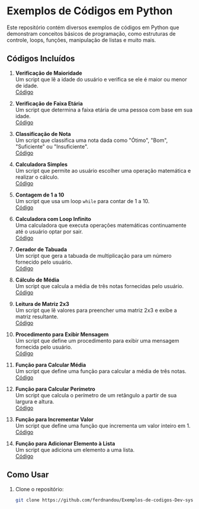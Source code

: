 # Exemplos de Códigos em Python

Este repositório contém diversos exemplos de códigos em Python que demonstram conceitos básicos de programação, como estruturas de controle, loops, funções, manipulação de listas e muito mais. 

## Códigos Incluídos

1. **Verificação de Maioridade**  
   Um script que lê a idade do usuário e verifica se ele é maior ou menor de idade.  
   [Código](#)

2. **Verificação de Faixa Etária**  
   Um script que determina a faixa etária de uma pessoa com base em sua idade.  
   [Código](#)

3. **Classificação de Nota**  
   Um script que classifica uma nota dada como "Ótimo", "Bom", "Suficiente" ou "Insuficiente".  
   [Código](#)

4. **Calculadora Simples**  
   Um script que permite ao usuário escolher uma operação matemática e realizar o cálculo.  
   [Código](#)

5. **Contagem de 1 a 10**  
   Um script que usa um loop `while` para contar de 1 a 10.  
   [Código](#)

6. **Calculadora com Loop Infinito**  
   Uma calculadora que executa operações matemáticas continuamente até o usuário optar por sair.  
   [Código](#)

7. **Gerador de Tabuada**  
   Um script que gera a tabuada de multiplicação para um número fornecido pelo usuário.  
   [Código](#)

8. **Cálculo de Média**  
   Um script que calcula a média de três notas fornecidas pelo usuário.  
   [Código](#)

9. **Leitura de Matriz 2x3**  
   Um script que lê valores para preencher uma matriz 2x3 e exibe a matriz resultante.  
   [Código](#)

10. **Procedimento para Exibir Mensagem**  
    Um script que define um procedimento para exibir uma mensagem fornecida pelo usuário.  
    [Código](#)

11. **Função para Calcular Média**  
    Um script que define uma função para calcular a média de três notas.  
    [Código](#)

12. **Função para Calcular Perímetro**  
    Um script que calcula o perímetro de um retângulo a partir de sua largura e altura.  
    [Código](#)

13. **Função para Incrementar Valor**  
    Um script que define uma função que incrementa um valor inteiro em 1.  
    [Código](#)

14. **Função para Adicionar Elemento à Lista**  
    Um script que adiciona um elemento a uma lista.  
    [Código](#)

## Como Usar

1. Clone o repositório:
   ```bash
   git clone https://github.com/ferdnandou/Exemplos-de-codigos-Dev-system.git
